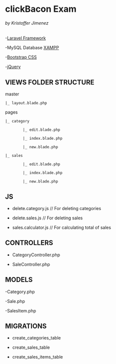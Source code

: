 # clickBacon Exam

###### by Kristoffer Jimenez

-[Laravel Framework](https://laravel.com/docs/5.7)

-MySQL Database [XAMPP](https://www.apachefriends.org/index.html)

-[Bootstrap CSS](https://getbootstrap.com/)

-[jQuery](https://jquery.com/)

## VIEWS FOLDER STRUCTURE

master

    |_ layout.blade.php

pages

    |_ category

            |_ edit.blade.php

            |_ index.blade.php

            |_ new.blade.php

    |_ sales

            |_ edit.blade.php

            |_ index.blade.php

            |_ new.blade.php


## JS


- delete.category.js      // For deleting categories

- delete.sales.js         // For deleting sales

- sales.calculator.js     // For calculating total of sales


## CONTROLLERS


- CategoryController.php

- SaleController.php


## MODELS


-Category.php

-Sale.php

-SalesItem.php


## MIGRATIONS


- create_categories_table

- create_sales_table

- create_sales_items_table

